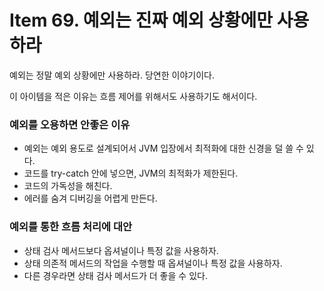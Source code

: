 # Item 69. 예외는 진짜 예외 상황에만 사용하라

예외는 정말 예외 상황에만 사용하라. 당연한 이야기이다.

이 아이템을 적은 이유는 흐름 제어를 위해서도 사용하기도 해서이다.

### 예외를 오용하면 안좋은 이유

- 예외는 예외 용도로 설계되어서 JVM 입장에서 최적화에 대한 신경을 덜 쓸 수 있다.
- 코드를 try-catch 안에 넣으면, JVM의 최적화가 제한된다.
- 코드의 가독성을 해친다.
- 에러를 숨겨 디버깅을 어렵게 만든다.

### 예외를 통한 흐름 처리에 대안

- 상태 검사 메서드보다 옵셔널이나 특정 값을 사용하자.
- 상태 의존적 메서드의 작업을 수행할 때 옵셔널이나 특정 값을 사용하자.
- 다른 경우라면 상태 검사 메서드가 더 좋을 수 있다.
